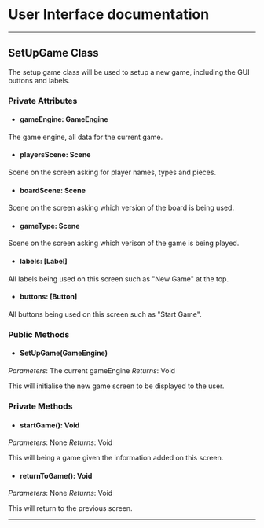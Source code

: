 # User Interface documentation
---
## SetUpGame Class

The setup game class will be used to setup a new game, including the GUI buttons and labels. 

### Private Attributes 
- #### gameEngine: GameEngine
The game engine, all data for the current game.
- #### playersScene: Scene
Scene on the screen asking for player names, types and pieces. 
- #### boardScene: Scene
Scene on the screen asking which version of the board is being used.
- #### gameType: Scene
Scene on the screen asking which verison of the game is being played.
- #### labels: [Label]
All labels being used on this screen such as "New Game" at the top.
- #### buttons: [Button]
All buttons being used on this screen such as "Start Game".
### Public Methods 
- #### SetUpGame(GameEngine)
*Parameters*: The current gameEngine
*Returns*: Void

This will initialise the new game screen to be displayed to the user. 

### Private Methods
- #### startGame(): Void
*Parameters*: None
*Returns*: Void

This will being a game given the information added on this screen.

- #### returnToGame(): Void
*Parameters*: None
*Returns*: Void

This will return to the previous screen.

---